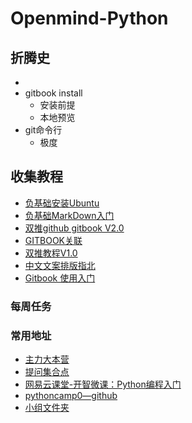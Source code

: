 # Openmind-Python

## 折腾史

-
- gitbook install 
  - 安装前提
  - 本地预览 
- git命令行
  - 极度


## 收集教程

- [负基础安装Ubuntu](https://github.com/rosing/pythoncamp0/blob/master/%E8%B4%9F%E5%9F%BA%E7%A1%80%E5%AE%89%E8%A3%85Ubuntu.md)
- [负基础MarkDown入门](https://github.com/rosing/pythoncamp0/blob/master/%E8%B4%9F%E5%9F%BA%E7%A1%80MarkDown%E5%85%A5%E9%97%A8.md)
- [双推github gitbook V2.0](https://github.com/rosing/pythoncamp0/blob/master/mygit/pythoncamp0/pushgithubgitbook.md)
- [GITBOOK关联](https://github.com/Lillianmin/pythoncamp0/blob/master/gitbook_link_github.md )
- [双推教程V1.0](https://github.com/OpenMindClub/OMOOC.py/wiki/gitbook_double_push)
- [中文文案排版指北](https://github.com/cellier/chinese-copywriting-guidelines)
- [Gitbook 使用入门](http://gitbook-zh.wanqingwong.com)



### 每周任务


### 常用地址 

- [主力大本营](https://github.com/OpenMindClub/OMOOC.py)
- [提问集合点](https://github.com/OpenMindClub/OMOOC.py/issues)
- [网易云课堂-开智微课：Python编程入门](http://mooc.study.163.com/spoc/course/Openmind-1000043000#/info)
- [pythoncamp0—github](https://github.com/OpenMindClub/pythoncamp0)
- [小组文件夹](https://github.com/YixuanBurnett/GroupManagement)
